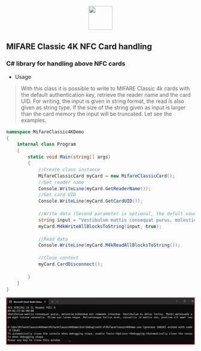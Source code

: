 <p align="center">
  <img src=https://devnullsec.hu/logo_small.svg height="64" width="64">
</p>

## MIFARE Classic 4K NFC Card handling 
### C# library for handling above NFC cards


- Usage
> With this class it is possible to write to MIFARE Classic 4k cards with the default authentication key, retrieve the reader name and the card UID. For writing, the input is given in string format, the read is also given as string type. If the size of the string given as input is larger than the card memory the input will be truncated. Let see the examples.

```csharp
namespace MifareClassic4KDemo
{
    internal class Program
    {
        static void Main(string[] args)
        {
            //Create class instance
            MifareClassicCard myCard = new MifareClassicCard();
            //Get reader name
            Console.WriteLine(myCard.GetReaderName());
            //Get card UID
            Console.WriteLine(myCard.GetCardUID());
            
            //Write data (Second parameter is optional, the defult vaue is false. You can control with it the delete old data from the card before wite new one.)
            string input = "Vestibulum mattis consequat purus, molestie bibendum est commodo interdum. Vestibulum eu dolor lectus. Morbi malesuada sem eget rutrum venenatis. Etiam non lorem neque. Pellentesque tellus erat, convallis id mattis non, pretium sit amet leo.";
            myCard.M4kWriteAllBlocksToString(input, true);
            
            //Read data
            Console.WriteLine(myCard.M4kReadAllBlocksToString());

            //Close context
            myCard.CardDisconnect();

        }
    }
}
```
<p align="center">
  <img src=./out.jpg>
</p>


